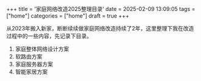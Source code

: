+++
title = '家庭网络改造2025整理目录'
date = 2025-02-09 13:09:05
tags = ["home"]
categories = ["home"]
draft = true
+++

从2023年搬入新家，断断续续做家庭网络改造持续了2年，这里整理下我在改造过程中的一些内容，先记录下目录。

1. 家庭整体网络设计方案
2. 软路由方案
3. 家庭服务器方案
4. 智能家居方案